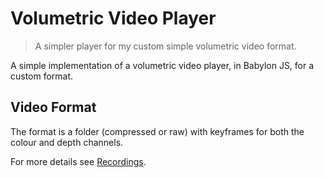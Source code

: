 # Volumetric Video Player

> A simpler player for my custom simple volumetric video format.

A simple implementation of a volumetric video player, in Babylon JS, for a custom format.  

## Video Format

The format is a folder (compressed or raw) with keyframes for both the colour and depth channels.  

For more details see [Recordings](public/assets/recordings/README.md).  